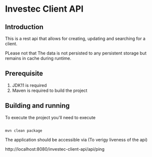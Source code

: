 # Investec Client API

## Introduction

This is a rest api that allows for creating, updating and searching for a client.

PLease not that The data is not persisted to any persistent storage but remains in cache during runtime.

## Prerequisite

1. JDK11 is required
2. Maven is required to build the project

## Building and running

To execute the project you'll need to execute
```shell

mvn clean package

```
The application should be accessible via (To verigy liveness of the api)

 http://localhost:8080/investec-client-api/api/ping



